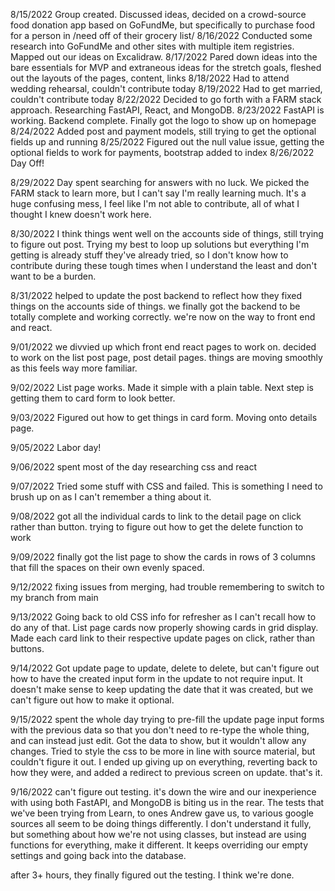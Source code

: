 8/15/2022
Group created. Discussed ideas, decided on a crowd-source food donation app based on GoFundMe, but specifically to purchase food for a person in /need off of their grocery list/
8/16/2022
Conducted some research into GoFundMe and other sites with multiple item registries. Mapped out our ideas on Excalidraw.
8/17/2022
Pared down ideas into the bare essentials for MVP and extraneous ideas for the stretch goals, fleshed out the layouts of the pages, content, links
8/18/2022
Had to attend wedding rehearsal, couldn't contribute today
8/19/2022
Had to get married, couldn't contribute today
8/22/2022
Decided to go forth with a FARM stack approach. Researching FastAPI, React, and MongoDB.
8/23/2022
FastAPI is working. Backend complete. Finally got the logo to show up on homepage
8/24/2022
Added post and payment models, still trying to get the optional fields up and running
8/25/2022
Figured out the null value issue, getting the optional fields to work for payments, bootstrap added to index
8/26/2022
Day Off!

8/29/2022
Day spent searching for answers with no luck. We picked the FARM stack to learn more, but I can't say I'm really learning much. It's a huge confusing mess, I feel like I'm not able to contribute, all of what I thought I knew doesn't work here.

8/30/2022
I think things went well on the accounts side of things, still trying to figure out post. Trying my best to loop up solutions but everything I'm getting is already stuff they've already tried, so I don't know how to contribute during these tough times when I understand the least and don't want to be a burden.

8/31/2022
helped to update the post backend to reflect how they fixed things on the accounts side of things. we finally got the backend to be totally complete and working correctly. we're now on the way to front end and react.

9/01/2022
we divvied up which front end react pages to work on. decided to work on the list post page, post detail pages. things are moving smoothly as this feels way more familiar.

9/02/2022
List page works. Made it simple with a plain table. Next step is getting them to card form to look better.

9/03/2022
Figured out how to get things in card form. Moving onto details page.

9/05/2022
Labor day!

9/06/2022
spent most of the day researching css and react

9/07/2022
Tried some stuff with CSS and failed. This is something I need to brush up on as I can't remember a thing about it.

9/08/2022
got all the individual cards to link to the detail page on click rather than button. trying to figure out how to get the delete function to work

9/09/2022
finally got the list page to show the cards in rows of 3 columns that fill the spaces on their own evenly spaced.

9/12/2022
fixing issues from merging, had trouble remembering to switch to my branch from main

9/13/2022
Going back to old CSS info for refresher as I can't recall how to do any of that.
List page cards now properly showing cards in grid display. Made each card link to their respective update pages on click, rather than buttons.

9/14/2022
Got update page to update, delete to delete, but can't figure out how to have the created input form in the update to not require input. It doesn't make sense to keep updating the date that it was created, but we can't figure out how to make it optional.

9/15/2022
spent the whole day trying to pre-fill the update page input forms with the previous data so that you don't need to re-type the whole thing, and can instead just edit. Got the data to show, but it wouldn't allow any changes. Tried to style the css to be more in line with source material, but couldn't figure it out. I ended up giving up on everything, reverting back to how they were, and added a redirect to previous screen on update. that's it.

9/16/2022
can't figure out testing. it's down the wire and our inexperience with using both FastAPI, and MongoDB is biting us in the rear. The tests that we've been trying from Learn, to ones Andrew gave us, to various google sources all seem to be doing things differently. I don't understand it fully, but something about how we're not using classes, but instead are using functions for everything, make it different. It keeps overriding our empty settings and going back into the database.

after 3+ hours, they finally figured out the testing. I think we're done.